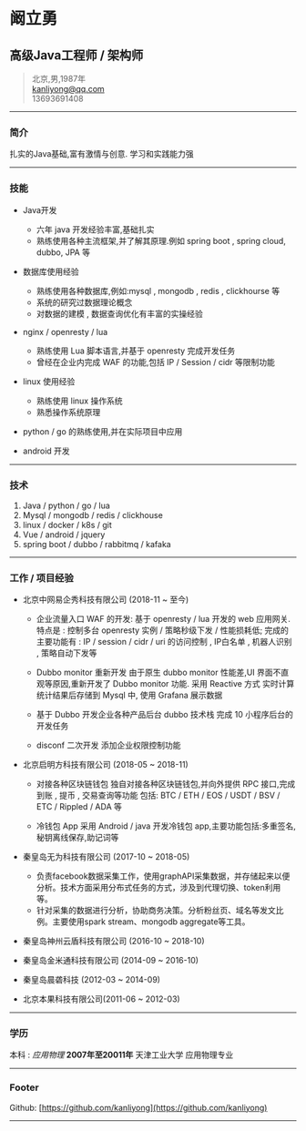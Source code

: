 # 阚立勇
## 高级Java工程师 / 架构师

> 北京,男,1987年  
> [kanliyong@qq.com](kanliyong@qq.com)  
> 13693691408

------

### 简介 

扎实的Java基础,富有激情与创意.
学习和实践能力强

------

### 技能

* Java开发
  - 六年 java 开发经验丰富,基础扎实
  - 熟练使用各种主流框架,并了解其原理.例如 spring boot , spring cloud, dubbo, JPA 等
  
* 数据库使用经验
  - 熟练使用各种数据库,例如:mysql , mongodb , redis , clickhourse 等
  - 系统的研究过数据理论概念
  - 对数据的建模 , 数据查询优化有丰富的实操经验
  
* nginx / openresty / lua 
  - 熟练使用 Lua 脚本语言,并基于 openresty 完成开发任务
  - 曾经在企业内完成 WAF 的功能,包括 IP / Session / cidr 等限制功能
  
* linux 使用经验
  - 熟练使用 linux 操作系统
  - 熟悉操作系统原理
  
* python / go 的熟练使用,并在实际项目中应用

* android 开发
  

-------

### 技术

1. Java / python / go / lua
2. Mysql / mongodb / redis / clickhouse
3. linux / docker / k8s / git 
4. Vue / android / jquery
5. spring boot / dubbo / rabbitmq / kafaka

------

### 工作 / 项目经验

* 北京中网易企秀科技有限公司 (2018-11 ~ 至今)
  - 企业流量入口 WAF 的开发:
    基于 openresty / lua 开发的 web 应用网关.
    特点是 : 控制多台 openresty 实例 / 策略秒级下发 / 性能损耗低;
    完成的主要功能有 : IP / session / cidr / uri 的访问控制 , IP白名单 , 机器人识别 , 策略自动下发等
    
  - Dubbo monitor 重新开发
    由于原生 dubbo monitor 性能差,UI 界面不直观等原因,重新开发了 Dubbo monitor 功能.
    采用 Reactive 方式 实时计算统计结果后存储到 Mysql 中,
    使用 Grafana 展示数据
    
  - 基于 Dubbo 开发企业各种产品后台
    dubbo 技术栈 完成 10 小程序后台的开发任务
    
  - disconf 二次开发
    添加企业权限控制功能
  
* 北京启明方科技有限公司 (2018-05 ~ 2018-11)

  - 对接各种区块链钱包
  独自对接各种区块链钱包,并向外提供 RPC 接口,完成到账 , 提币 , 交易查询等功能
  包括: BTC / ETH / EOS / USDT / BSV / ETC / Rippled / ADA 等

   - 冷钱包 App
   采用 Android / java 开发冷钱包 app,主要功能包括:多重签名,秘钥离线保存,助记词等

* 秦皇岛无为科技有限公司 (2017-10 ~ 2018-05)

  - 负责facebook数据采集工作，使用graphAPI采集数据，并存储起来以便分析。技术方面采用分布式任务的方式，涉及到代理切换、token利用等。
  - 针对采集的数据进行分析，协助商务决策。分析粉丝页、域名等发文比例。主要使用spark stream、mongodb aggregate等工具。
  
* 秦皇岛神州云盾科技有限公司 (2016-10 ~ 2018-10)
* 秦皇岛金米通科技有限公司 (2014-09 ~ 2016-10)
* 秦皇岛晨砻科技 (2012-03 ~ 2014-09)
* 北京本果科技有限公司(2011-06 ~ 2012-03)


------

### 学历

本科
: *应用物理*
  __2007年至20011年__
  天津工业大学 应用物理专业
  
------

### Footer

Github: [https://github.com/kanliyong](https://github.com/kanliyong)  

------
